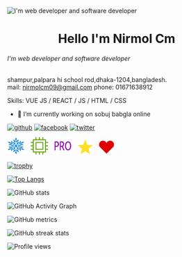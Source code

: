 
![I'm web developer and software developer ](https://scontent.fdac3-1.fna.fbcdn.net/v/t1.6435-9/100997480_1006600759758255_2792934313950183424_n.jpg?stp=cp0_dst-jpg_e15_fr_q65&_nc_cat=110&ccb=1-5&_nc_sid=85a577&efg=eyJpIjoidCJ9&_nc_eui2=AeF92QktHgtAar68SY2L2VlTiKIFGWCSrbGIogUZYJKtsQ7qTDAS8aQCMXc6BwjpLrLZt-VDhrMwGVBP_pl9PW_9&_nc_ohc=-kq-Y85iuOwAX933IJk&tn=UYK2PTSmsTtpH1io&_nc_ht=scontent.fdac3-1.fna&oh=00_AT-OIzxvexw7XK91vyD0zbsaUWV0ytPmF8R0qTqUg5MoMg&oe=624B1590)

<h1 align="center">Hello I'm  Nirmol Cm</h>
<h6>I'm web developer and software developer </h6>

shampur,palpara hi school rod,dhaka-1204,bangladesh.</br>
mail: nirmolcm09@gmail.com
phone: 01671638912

Skills: VUE JS / REACT / JS / HTML / CSS

- 🔭 I’m currently working on sobuj babgla online 


[<img src='https://cdn.jsdelivr.net/npm/simple-icons@3.0.1/icons/github.svg' alt='github' height='40'>](https://github.com/https://github.com/nirmolcm)  [<img src='https://cdn.jsdelivr.net/npm/simple-icons@3.0.1/icons/facebook.svg' alt='facebook' height='40'>](https://www.facebook.com/https://m.facebook.com/home.php)  [<img src='https://cdn.jsdelivr.net/npm/simple-icons@3.0.1/icons/twitter.svg' alt='twitter' height='40'>](https://twitter.com/https://mobile.twitter.com/CmNirmol)  

<a href='https://archiveprogram.github.com/'><img src='https://raw.githubusercontent.com/acervenky/animated-github-badges/master/assets/acbadge.gif' width='40' height='40'></a> <a href='https://docs.github.com/en/developers'><img src='https://raw.githubusercontent.com/acervenky/animated-github-badges/master/assets/devbadge.gif' width='40' height='40'></a> <a href='https://github.com/pricing'><img src='https://raw.githubusercontent.com/acervenky/animated-github-badges/master/assets/pro.gif' width='40' height='40'></a> <a href='https://stars.github.com/'><img src='https://raw.githubusercontent.com/acervenky/animated-github-badges/master/assets/starbadge.gif' width='35' height='35'></a> <a href='https://docs.github.com/en/github/supporting-the-open-source-community-with-github-sponsors'><img src='https://raw.githubusercontent.com/acervenky/animated-github-badges/master/assets/sponsorbadge.gif' width='35' height='35'></a> 

[![trophy](https://github-profile-trophy.vercel.app/?username=https://github.com/nirmolcm)](https://github.com/ryo-ma/github-profile-trophy)

[![Top Langs](https://github-readme-stats.vercel.app/api/top-langs/?username=https://github.com/nirmolcm)](https://github.com/anuraghazra/github-readme-stats)

![GitHub stats](https://github-readme-stats.vercel.app/api?username=https://github.com/nirmolcm&show_icons=true&count_private=true)  

![GitHub Activity Graph](https://activity-graph.herokuapp.com/graph?username=https://github.com/nirmolcm)  

![GitHub metrics](https://metrics.lecoq.io/https://github.com/nirmolcm)  

![GitHub streak stats](https://github-readme-streak-stats.herokuapp.com/?user=https://github.com/nirmolcm)  

![Profile views](https://gpvc.arturio.dev/https://github.com/nirmolcm)  
